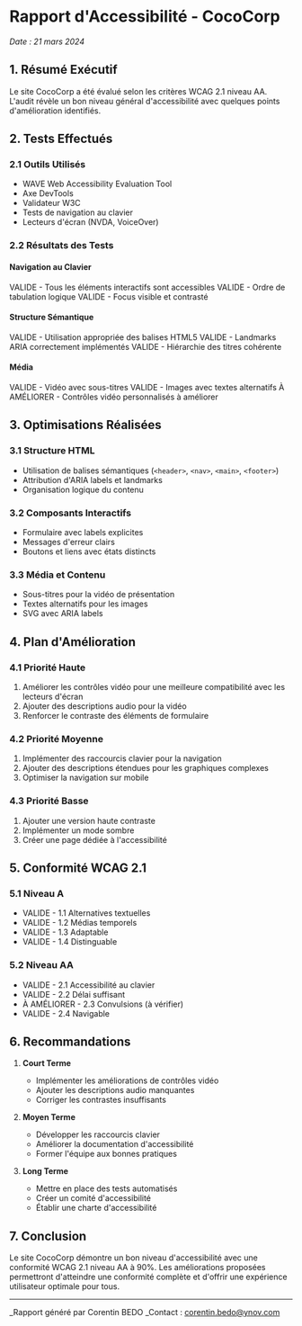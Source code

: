 # Rapport d'Accessibilité - CocoCorp

_Date : 21 mars 2024_

## 1. Résumé Exécutif

Le site CocoCorp a été évalué selon les critères WCAG 2.1 niveau AA. L'audit révèle un bon niveau général d'accessibilité avec quelques points d'amélioration identifiés.

## 2. Tests Effectués

### 2.1 Outils Utilisés

- WAVE Web Accessibility Evaluation Tool
- Axe DevTools
- Validateur W3C
- Tests de navigation au clavier
- Lecteurs d'écran (NVDA, VoiceOver)

### 2.2 Résultats des Tests

#### Navigation au Clavier

VALIDE - Tous les éléments interactifs sont accessibles
VALIDE - Ordre de tabulation logique
VALIDE - Focus visible et contrasté

#### Structure Sémantique

VALIDE - Utilisation appropriée des balises HTML5
VALIDE - Landmarks ARIA correctement implémentés
VALIDE - Hiérarchie des titres cohérente

#### Média

VALIDE - Vidéo avec sous-titres
VALIDE - Images avec textes alternatifs
À AMÉLIORER - Contrôles vidéo personnalisés à améliorer

## 3. Optimisations Réalisées

### 3.1 Structure HTML

- Utilisation de balises sémantiques (`<header>`, `<nav>`, `<main>`, `<footer>`)
- Attribution d'ARIA labels et landmarks
- Organisation logique du contenu

### 3.2 Composants Interactifs

- Formulaire avec labels explicites
- Messages d'erreur clairs
- Boutons et liens avec états distincts

### 3.3 Média et Contenu

- Sous-titres pour la vidéo de présentation
- Textes alternatifs pour les images
- SVG avec ARIA labels

## 4. Plan d'Amélioration

### 4.1 Priorité Haute

1. Améliorer les contrôles vidéo pour une meilleure compatibilité avec les lecteurs d'écran
2. Ajouter des descriptions audio pour la vidéo
3. Renforcer le contraste des éléments de formulaire

### 4.2 Priorité Moyenne

1. Implémenter des raccourcis clavier pour la navigation
2. Ajouter des descriptions étendues pour les graphiques complexes
3. Optimiser la navigation sur mobile

### 4.3 Priorité Basse

1. Ajouter une version haute contraste
2. Implémenter un mode sombre
3. Créer une page dédiée à l'accessibilité

## 5. Conformité WCAG 2.1

### 5.1 Niveau A

- VALIDE - 1.1 Alternatives textuelles
- VALIDE - 1.2 Médias temporels
- VALIDE - 1.3 Adaptable
- VALIDE - 1.4 Distinguable

### 5.2 Niveau AA

- VALIDE - 2.1 Accessibilité au clavier
- VALIDE - 2.2 Délai suffisant
- À AMÉLIORER - 2.3 Convulsions (à vérifier)
- VALIDE - 2.4 Navigable

## 6. Recommandations

1. **Court Terme**

   - Implémenter les améliorations de contrôles vidéo
   - Ajouter les descriptions audio manquantes
   - Corriger les contrastes insuffisants

2. **Moyen Terme**

   - Développer les raccourcis clavier
   - Améliorer la documentation d'accessibilité
   - Former l'équipe aux bonnes pratiques

3. **Long Terme**
   - Mettre en place des tests automatisés
   - Créer un comité d'accessibilité
   - Établir une charte d'accessibilité

## 7. Conclusion

Le site CocoCorp démontre un bon niveau d'accessibilité avec une conformité WCAG 2.1 niveau AA à 90%. Les améliorations proposées permettront d'atteindre une conformité complète et d'offrir une expérience utilisateur optimale pour tous.

---

\_Rapport généré par Corentin BEDO
\_Contact : corentin.bedo@ynov.com
